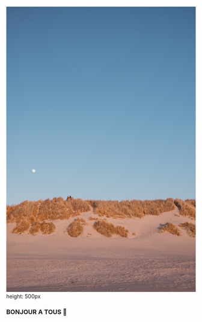 ![Cover](https://github.com/Gach85/Gach85/blob/main/images/kira-laktionov-_7jnPG4-Ts0-unsplash.jpg)
height: 500px
### BONJOUR A TOUS 👋

<!--
**Gach85/Gach85** is a ✨ _special_ ✨ repository because its `README.md` (this file) appears on your GitHub profile.

Here are some ideas to get you started:

- 🔭 I’m currently working on ...
- 🌱 I’m currently learning ...
- 👯 I’m looking to collaborate on ...
- 🤔 I’m looking for help with ...
- 💬 Ask me about ...
- 📫 How to reach me: ...
- 😄 Pronouns: ...
- ⚡ Fun fact: ...
-->
